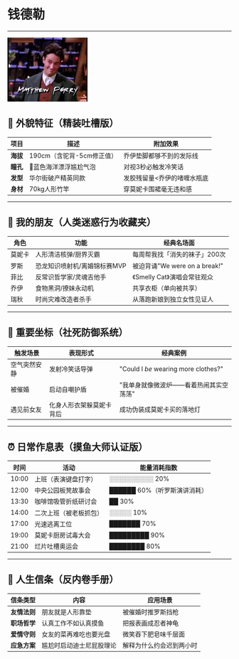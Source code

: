 # 钱德勒 

---
![](https://github.com/livoxzxd/-/blob/main/%E4%B8%8B%E8%BD%BD%20(1).jpg)
## 👔 外貌特征（精装吐槽版）
| 项目       | 描述                          | 附加效果                   |
|------------|-------------------------------|--------------------------|
| **海拔**   | 190cm（含驼背-5cm修正值）      | 乔伊垫脚都够不到的发际线     |
| **瞳孔**   | 👀蓝色海洋漂浮尴尬气泡          | 对视3秒必触发冷笑话         |
| **发型**   | 华尔街破产精英同款             | 发胶残留量<乔伊的啫喱水瓶底  |
| **身材**   | 70kg人形竹竿                  | 穿莫妮卡围裙毫无违和感       |

---

## 👫 我的朋友（人类迷惑行为收藏夹）
| 角色       | 功能                          | 经典名场面                  |
|------------|------------------------------|---------------------------|
| 莫妮卡     | 人形清洁核弹/厨界灭霸          | 每周帮我找「消失的袜子」200次 |
| 罗斯       | 恐龙知识喷射机/离婚锦标赛MVP    | 被迫背诵"We were on a break!" |
| 菲比       | 反常识哲学家/灵魂吉他手         | 《Smelly Cat》演唱会常驻观众  |
| 乔伊       | 食物黑洞/撩妹永动机             | 共享衣柜（单向被共享）        |
| 瑞秋       | 时尚灾难改造者杀手          | 从落跑新娘到独立女性见证人     |

---

## 🌟 重要坐标（社死防御系统）
| 触发场景             | 表现形式                      | 经典案例                           |
|----------------------|-----------------------------|----------------------------------|
| 空气突然安静         | 发射冷笑话导弹               | "Could I *be* wearing more clothes?" |
| 被催婚               | 启动自嘲护盾                 | "我单身就像微波炉——看着热闹其实空荡荡" |
| 遇见前女友           | 化身人形衣架躲莫妮卡背后       | 成功伪装成莫妮卡买的落地灯          |

---

## ⏰ 日常作息表（摸鱼大师认证版）
| 时间         | 活动                      | 能量消耗指数           |
|--------------|--------------------------|----------------------|
| 10:00        | 上班（表演键盘打字）        | ░░░░░░░░░░ 20%       |
| 12:00        | 中央公园板凳故事会          | ██████ 60%（听罗斯演讲消耗） |
| 13:30        | 咖啡馆吸管折纸研讨会        | ██ 30%               |
| 14:00        | 二次上班（被老板抓包）      | ░░░░░ 10%            |
| 17:00        | 光速逃离工位              | ███████ 70%         |
| 19:00        | 莫妮卡厨房试毒大会         | █████████ 90%       |
| 21:00        | 烂片吐槽奥运会             | ████████ 80%        |

---

## 💫 人生信条（反内卷手册）
| 信条类型       | 内容                          | 应用场景                 |
|----------------|-----------------------------|------------------------|
| **友情法则**   | 朋友就是人形靠垫              | 被催婚时推罗斯挡枪        |
| **职场哲学**   | 认真工作不如认真摸鱼           | 把报表画成忍者神龟         |
| **爱情守则**   | 女友的菜再难吃也要光盘         | 微笑吞下肥皂味千层面       |
| **应急方案**   | 尴尬时启动迪士尼屁股理论        | 解释为什么约会迟到两小时    |

